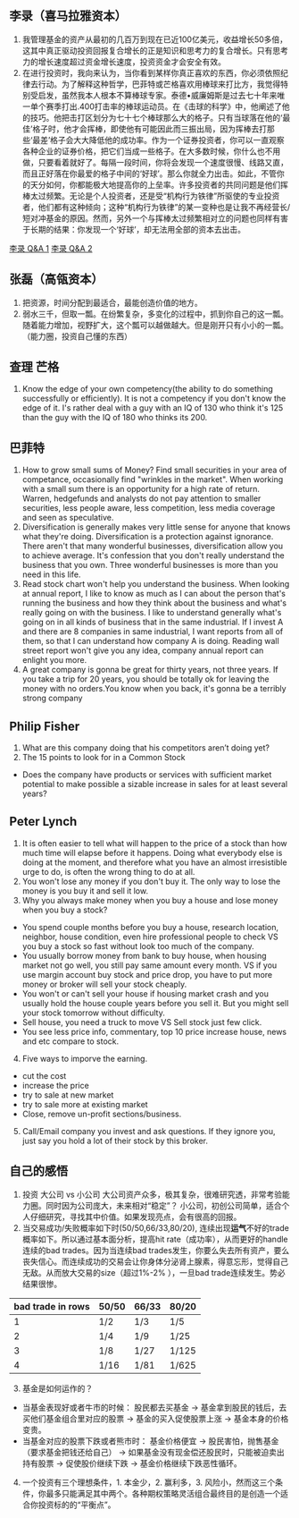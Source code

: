 ## 李录（喜马拉雅资本）

1. 我管理基金的资产从最初的几百万到现在已近100亿美元，收益增长50多倍，这其中真正驱动投资回报复合增长的正是知识和思考力的复合增长。只有思考力的增长速度超过资金增长速度，投资资金才会安全有效。
2. 在进行投资时，我向来认为，当你看到某样你真正喜欢的东西，你必须依照纪律去行动。为了解释这种哲学，巴菲特或芒格喜欢用棒球来打比方，我觉得特别受启发，虽然我本人根本不算棒球专家。泰德•威廉姆斯是过去七十年来唯一单个赛季打出.400打击率的棒球运动员。在《击球的科学》中，他阐述了他的技巧。他把击打区划分为七十七个棒球那么大的格子。只有当球落在他的‘最佳’格子时，他才会挥棒，即使他有可能因此而三振出局，因为挥棒去打那些‘最差’格子会大大降低他的成功率。作为一个证券投资者，你可以一直观察各种企业的证券价格，把它们当成一些格子。在大多数时候，你什么也不用做，只要看着就好了。每隔一段时间，你将会发现一个速度很慢、线路又直，而且正好落在你最爱的格子中间的‘好球’。那么你就全力出击。如此，不管你的天分如何，你都能极大地提高你的上垒率。许多投资者的共同问题是他们挥棒太过频繁。无论是个人投资者，还是受“机构行为铁律”所驱使的专业投资者，他们都有这种倾向；这种“机构行为铁律”的某一变种也是让我不再经营长/短对冲基金的原因。然而，另外一个与挥棒太过频繁相对立的问题也同样有害于长期的结果：你发现一个‘好球’，却无法用全部的资本去出击。

[李录 Q&A 1](https://xueqiu.com/1214296713/143430883)
[李录 Q&A 2](https://finance.sina.com.cn/money/fund/2020-07-18/doc-iivhvpwx6079472.shtml)

## 张磊（高瓴资本）

1. 把资源，时间分配到最适合，最能创造价值的地方。
2. 弱水三千，但取一瓢。在纷繁复杂，多变化的过程中，抓到你自己的这一瓢。随着能力增加，视野扩大，这个瓢可以越做越大。但是刚开只有小小的一瓢。（能力圈，投资自己懂的东西）

## 查理 芒格

1. Know the edge of your own competency(the ability to do something successfully or efficiently). It is not a competency if you don't know the edge of it. I's rather deal with a guy with an IQ of 130 who think it's 125 than the guy with the IQ of 180 who thinks its 200.

## 巴菲特

1. How to grow small sums of Money? Find small securities in your area of competance, occasionally find "wrinkles in the market". When working with a small sum there is an opportunity for a high rate of return. Warren, hedgefunds and analysts do not pay attention to smaller securities, less people aware, less competition, less media coverage and seen as speculative.
2. Diversification is generally makes very little sense for anyone that knows what they're doing. Diversification is a protection against ignorance. There aren't that many wonderful businesses, diversification allow you to achieve average. It's confession that you don't really understand the business that you own. Three wonderful businesses is more than you need in this life.
3. Read stock chart won't help you understand the business. When looking at annual report, I like to know as much as I can about the person that's running the business and how they think about the business and what's really going on with the business. I like to understand generally what's going on in all kinds of business that in the same industrial. If I invest A and there are 8 companies in same industrial, I want reports from all of them, so that I can understand how company A is doing. Reading wall street report won't give you any idea, company annual report can enlight you more. 
4. A great company is gonna be great for thirty years, not three years. If you take a trip for 20 years, you should be totally ok for leaving the money with no orders.You know when you back, it's gonna be a terribly strong company 

## Philip Fisher

1. What are this company doing that his competitors aren’t doing yet?
2. The 15 points to look for in a Common Stock
 - Does the company have products or services with sufficient market potential to make possible a sizable increase in sales for at least several years?


## Peter Lynch

1. It is often easier to tell what will happen to the price of a stock than how much time will elapse before it happens. Doing what everybody else is doing at the
moment, and therefore what you have an almost irresistible urge to do, is often the wrong thing to do at all.
2. You won't lose any money if you don't buy it. The only way to lose the money is you buy it and sell it low. 
3. Why you always make money when you buy a house and lose money when you buy a stock?
 - You spend couple months before you buy a house, research location, neighbor, house condition, even hire professional people to check VS you buy a stock so fast without look too much of the company.
 - You usually borrow money from bank to buy house, when housing market not go well, you still pay same amount every month. VS if you use margin account buy stock and price drop, you have to put more money or broker will sell your stock cheaply. 
 - You won't or can't sell your house if housing market crash and you usually hold the house couple years before you sell it. But you might sell your stock tomorrow without difficulty. 
 - Sell house, you need a truck to move VS Sell stock just few click.
 - You see less price info, commentary, top 10 price increase house, news and etc compare to stock. 
4. Five ways to imporve the earning. 
 - cut the cost
 - increase the price
 - try to sale at new market
 - try to sale more at existing market
 - Close, remove un-profit sections/business. 
5. Call/Email company you invest and ask questions. If they ignore you, just say you hold a lot of their stock by this broker. 

## 自己的感悟

1. 投资 大公司 vs 小公司
大公司资产众多，极其复杂，很难研究透，非常考验能力圈。同时因为公司庞大，未来相对“稳定”？ 
小公司，初创公司简单，适合个人仔细研究，寻找其中价值。如果发现亮点，会有很高的回报。
2. 当交易成功/失败概率如下时(50/50,66/33,80/20), 连续出现**运气**不好的trade概率如下。所以通过基本面分析，提高hit rate（成功率），从而更好的handle连续的bad trades。因为当连续bad trades发生，你要么失去所有资产，要么丧失信心。而连续成功的交易会让你身体分泌肾上腺素，得意忘形，觉得自己无敌。从而放大交易的size（超过1%-2% ），一旦bad trade连续发生。势必结果很惨。

| bad trade in rows | 50/50 | 66/33 | 80/20 |
|-------------------|-------|-------|-------|
| 1                 | 1/2   | 1/3   | 1/5   |
| 2                 | 1/4   | 1/9   | 1/25  |
| 3                 | 1/8   | 1/27  | 1/125 |
| 4                 | 1/16  | 1/81  | 1/625 |
3. 基金是如何运作的？
- 当基金表现好或者牛市的时候：
股民都去买基金 -> 基金拿到股民的钱后，去买他们基金组合里对应的股票 -> 基金的买入促使股票上涨 -> 基金本身的价格变贵。
- 当基金对应的股票下跌或者熊市时：
基金价格便宜 -> 股民害怕，抛售基金（要求基金把钱还给自己） -> 如果基金没有现金偿还股民时，只能被迫卖出持有股票 -> 促使股价继续下跌 -> 基金价格继续下跌恶性循环。
4. 一个投资有三个理想条件，1. 本金少，2. 赢利多，3. 风险小，然而这三个条件，你最多只能满足其中两个。各种期权策略灵活组合最终目的是创造一个适合你投资标的的“平衡点”。


 

